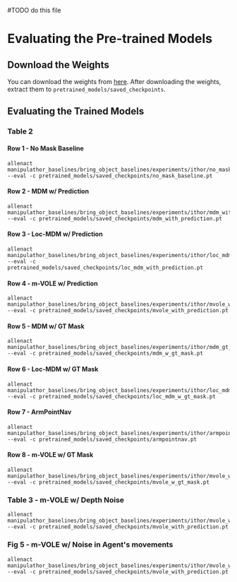 #TODO do this file
# Evaluating the Pre-trained Models
## Download the Weights
You can download the weights from [here](https://drive.google.com/file/d/15JgEh8xoUy26azUOIPDVIrUfi-X3aufc/view?usp=sharing).
After downloading the weights, extract them to `pretrained_models/saved_checkpoints`.
## Evaluating the Trained Models
### Table 2
#### Row 1 - No Mask Baseline
```
allenact manipulathor_baselines/bring_object_baselines/experiments/ithor/no_mask_baseline --eval -c pretrained_models/saved_checkpoints/no_mask_baseline.pt
```

#### Row 2 - MDM w/ Prediction
```
allenact manipulathor_baselines/bring_object_baselines/experiments/ithor/mdm_with_predicted_mask --eval -c pretrained_models/saved_checkpoints/mdm_with_prediction.pt
```

#### Row 3 - Loc-MDM w/ Prediction
```
allenact manipulathor_baselines/bring_object_baselines/experiments/ithor/loc_mdm_with_predicted_mask --eval -c pretrained_models/saved_checkpoints/loc_mdm_with_prediction.pt
```

#### Row 4 - m-VOLE w/ Prediction
```
allenact manipulathor_baselines/bring_object_baselines/experiments/ithor/mvole_with_predicted_mask --eval -c pretrained_models/saved_checkpoints/mvole_with_prediction.pt
```

#### Row 5 - MDM w/ GT Mask
```
allenact manipulathor_baselines/bring_object_baselines/experiments/ithor/mdm_gt_mask --eval -c pretrained_models/saved_checkpoints/mdm_w_gt_mask.pt
```
#### Row 6 - Loc-MDM w/ GT Mask
```
allenact manipulathor_baselines/bring_object_baselines/experiments/ithor/loc_mdm_w_gt_mask --eval -c pretrained_models/saved_checkpoints/loc_mdm_w_gt_mask.pt
```
#### Row 7 - ArmPointNav
```
allenact manipulathor_baselines/bring_object_baselines/experiments/ithor/armpointnav_baseline --eval -c pretrained_models/saved_checkpoints/armpointnav.pt
```
#### Row 8 - m-VOLE w/ GT Mask
```
allenact manipulathor_baselines/bring_object_baselines/experiments/ithor/mvole_w_gt_mask --eval -c pretrained_models/saved_checkpoints/mvole_w_gt_mask.pt
```

### Table 3 - m-VOLE w/ Depth Noise

```
allenact manipulathor_baselines/bring_object_baselines/experiments/ithor/mvole_with_depth_noise --eval -c pretrained_models/saved_checkpoints/mvole_with_prediction.pt
```

### Fig 5 - m-VOLE w/ Noise in Agent's movements

```
allenact manipulathor_baselines/bring_object_baselines/experiments/ithor/mvole_with_agent_motion_noise --eval -c pretrained_models/saved_checkpoints/mvole_with_prediction.pt
```